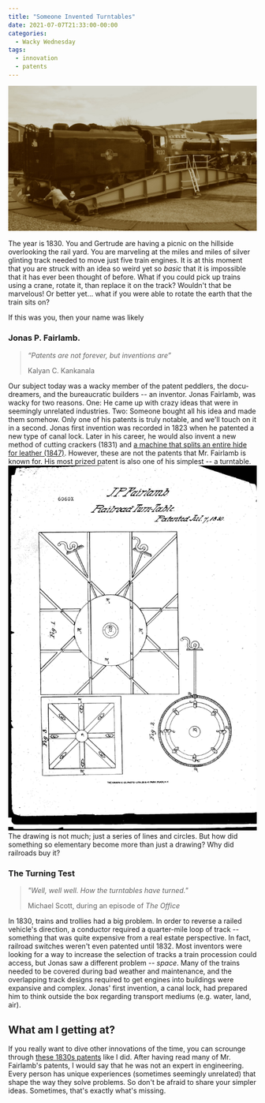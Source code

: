 ```yaml
---
title: "Someone Invented Turntables"
date: 2021-07-07T21:33:00-00:00
categories:
  - Wacky Wednesday
tags:
  - innovation
  - patents
---
```


![Someone Invented Turntables](/assets/images/2021-07-07.jpeg "Someone Invented Turntables")

The year is 1830.  You and Gertrude are having a picnic on the hillside overlooking the rail yard.  You are marveling at the miles and miles of silver glinting track needed to move just five train engines.  It is at this moment that you are struck with an idea so weird yet so *basic* that it is impossible that it has ever been thought of before.  What if you could pick up trains using a crane, rotate it, than replace it on the track?  Wouldn't that be marvelous!  Or better yet... what if you were able to rotate the earth that the train sits on?

If this was you, then your name was likely

### Jonas P. Fairlamb.
> *“Patents are not forever, but inventions are”*
> 
> Kalyan C. Kankanala

Our subject today was a wacky member of the patent peddlers, the docu-dreamers, and the bureaucratic builders -- an inventor.  Jonas Fairlamb, was wacky for two reasons.  One: He came up with crazy ideas that were in seemingly unrelated industries.  Two: Someone bought all his idea and made them somehow.  Only one of his patents is truly notable, and we'll touch on it in a second.  Jonas first invention was recorded in 1823 when he patented a new type of canal lock. Later in his career, he would also invent a new method of cutting crackers (1831) and [a machine that splits an entire hide for leather (1847)](http://genealogytrails.com/del/patents.html).  However, these are not the patents that Mr. Fairlamb is known for.  His most prized patent is also one of his simplest -- a turntable.
![Drawings from the Turntable Patent](/assets/images/2021-07-07a.jpeg "Drawings from the Turntable Patent")
The drawing is not much; just a series of lines and circles. But how did something so elementary become more than just a drawing?  Why did railroads buy it?

### The Turning Test
> *"Well, well well. How the turntables have turned."*
> 
> Michael Scott, during an episode of *The Office*

In 1830, trains and trollies had a big problem.  In order to reverse a railed vehicle's direction, a conductor required a quarter-mile loop of track -- something that was quite expensive from a real estate perspective.  In fact, railroad switches weren't even patented until 1832.  Most inventors were looking for a way to increase the selection of tracks a train procession could access, but Jonas saw a different problem -- *space*.  Many of the trains needed to be covered during bad weather and maintenance, and the overlapping track designs required to get engines into buildings were expansive and complex.  Jonas' first invention, a canal lock, had prepared him to think outside the box regarding transport mediums (e.g. water, land, air).  

## What am I getting at?
If you really want to dive other innovations of the time, you can scrounge through [these 1830s patents](https://hdl.handle.net/2027/loc.ark:/13960/t4fn21t1w) like I did. After having read many of Mr. Fairlamb's patents, I would say that he was not an expert in engineering.  Every person has unique experiences (sometimes seemingly unrelated) that shape the way they solve problems.  So don't be afraid to share your simpler ideas.  Sometimes, that's exactly what's missing.
